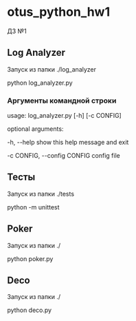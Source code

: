 # otus_python_hw1
ДЗ №1

## Log Analyzer

Запуск из папки ./log_analyzer

python log_analyzer.py

### Аргументы командной строки

usage: log_analyzer.py [-h] [-c CONFIG]

optional arguments:

  -h, --help            show this help message and exit
                          
                        
  -c CONFIG, --config CONFIG
                        config file
                        
  
  
## Тесты

Запуск из папки ./tests

python -m unittest
  
  
## Poker

Запуск из папки ./

python poker.py

## Deco

Запуск из папки ./

python deco.py
